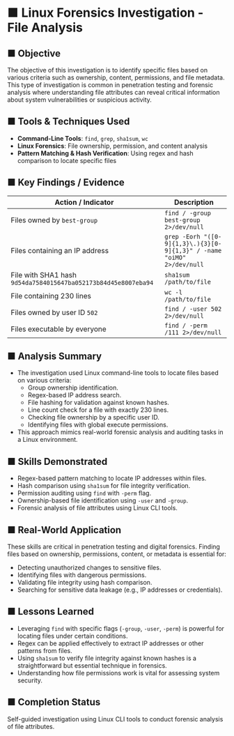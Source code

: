 # ■ Linux Forensics Investigation - File Analysis

## ■ Objective
The objective of this investigation is to identify specific files based on various criteria such as ownership, content, permissions, and file metadata. This type of investigation is common in penetration testing and forensic analysis where understanding file attributes can reveal critical information about system vulnerabilities or suspicious activity.

## ■ Tools & Techniques Used
- **Command-Line Tools**: `find`, `grep`, `sha1sum`, `wc`
- **Linux Forensics**: File ownership, permission, and content analysis
- **Pattern Matching & Hash Verification**: Using regex and hash comparison to locate specific files

## ■ Key Findings / Evidence

| Action / Indicator                                    | Description                                                                                       |
|------------------------------------------------------|---------------------------------------------------------------------------------------------------|
| Files owned by `best-group`                          | `find / -group best-group 2>/dev/null`                                                          |
| Files containing an IP address                      | `grep -Eorh "([0-9]{1,3}\.){3}[0-9]{1,3}" / -name "oiMO" 2>/dev/null`                         |
| File with SHA1 hash `9d54da7584015647ba052173b84d45e8007eba94` | `sha1sum /path/to/file`                                                                            |
| File containing 230 lines                           | `wc -l /path/to/file`                                                                            |
| Files owned by user ID `502`                       | `find / -user 502 2>/dev/null`                                                                  |
| Files executable by everyone                      | `find / -perm /111 2>/dev/null`                                                                |

## ■ Analysis Summary
- The investigation used Linux command-line tools to locate files based on various criteria:
  - Group ownership identification.
  - Regex-based IP address search.
  - File hashing for validation against known hashes.
  - Line count check for a file with exactly 230 lines.
  - Checking file ownership by a specific user ID.
  - Identifying files with global execute permissions.
- This approach mimics real-world forensic analysis and auditing tasks in a Linux environment.

## ■ Skills Demonstrated
- Regex-based pattern matching to locate IP addresses within files.
- Hash comparison using `sha1sum` for file integrity verification.
- Permission auditing using `find` with `-perm` flag.
- Ownership-based file identification using `-user` and `-group`.
- Forensic analysis of file attributes using Linux CLI tools.

## ■ Real-World Application
These skills are critical in penetration testing and digital forensics. Finding files based on ownership, permissions, content, or metadata is essential for:
- Detecting unauthorized changes to sensitive files.
- Identifying files with dangerous permissions.
- Validating file integrity using hash comparison.
- Searching for sensitive data leakage (e.g., IP addresses or credentials).

## ■ Lessons Learned
- Leveraging `find` with specific flags (`-group`, `-user`, `-perm`) is powerful for locating files under certain conditions.
- Regex can be applied effectively to extract IP addresses or other patterns from files.
- Using `sha1sum` to verify file integrity against known hashes is a straightforward but essential technique in forensics.
- Understanding how file permissions work is vital for assessing system security.

## ■ Completion Status
Self-guided investigation using Linux CLI tools to conduct forensic analysis of file attributes.


